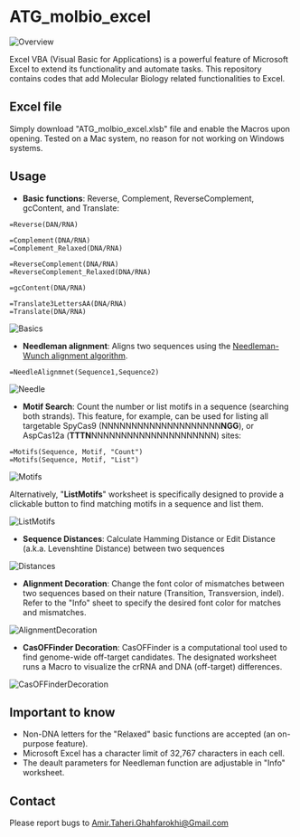 # ATG_molbio_excel
![Overview](./Screenshots/Overview.png)

Excel VBA (Visual Basic for Applications) is a powerful feature of Microsoft Excel to extend its functionality  and automate tasks. This repository contains codes that add Molecular Biology related functionalities to Excel.

## Excel file
Simply download "ATG_molbio_excel.xlsb" file and enable the Macros upon opening. Tested on a Mac system, no reason for not working on Windows systems.

## Usage
* **Basic functions**: Reverse, Complement, ReverseComplement, gcContent, and Translate:

```
=Reverse(DAN/RNA)	

=Complement(DNA/RNA)
=Complement_Relaxed(DNA/RNA)

=ReverseComplement(DNA/RNA)
=ReverseComplement_Relaxed(DNA/RNA)

=gcContent(DNA/RNA)

=Translate3LettersAA(DNA/RNA)
=Translate(DNA/RNA)

```

![Basics](./Screenshots/Basics.png)

* **Needleman alignment**: Aligns two sequences using the [Needleman-Wunch alignment algorithm](https://en.wikipedia.org/wiki/Needleman%E2%80%93Wunsch_algorithm). 

```
=NeedleAlignmnet(Sequence1,Sequence2)
```

![Needle](./Screenshots/Needle.png)

* **Motif Search**: Count the number or list motifs in a sequence (searching both strands). This feature, for example, can be used for listing all targetable SpyCas9 (NNNNNNNNNNNNNNNNNNNN**NGG**), or AspCas12a (**TTTN**NNNNNNNNNNNNNNNNNNNNN) sites:

```
=Motifs(Sequence, Motif, "Count")
=Motifs(Sequence, Motif, "List")
```
![Motifs](./Screenshots/Motifs.png)

Alternatively, "**ListMotifs**" worksheet is specifically designed to provide a clickable button to find matching motifs in a sequence and list them. 

![ListMotifs](./Screenshots/ListMotifs.png)

* **Sequence Distances**: Calculate Hamming Distance or Edit Distance (a.k.a. Levenshtine Distance) between two sequences

![Distances](./Screenshots/Distances.png)

* **Alignment Decoration**: Change the font color of mismatches between two sequences based on their nature (Transition, Transversion, indel). Refer to the "Info" sheet to specify the desired font color for matches and mismatches.

![AlignmentDecoration](./Screenshots/AlignmentDecoration.png)

* **CasOFFinder Decoration**: CasOFFinder is a computational tool used to find genome-wide off-target candidates. The designated worksheet runs a Macro to visualize the crRNA and DNA (off-target) differences.

![CasOFFinderDecoration](./Screenshots/CasOFFinderDecoration.png)

## Important to know
* Non-DNA letters for the "Relaxed" basic functions are accepted (an on-purpose feature).
* Microsoft Excel has a character limit of 32,767 characters in each cell.
* The deault parameters for Needleman function are adjustable in "Info" worksheet.

## Contact
Please report bugs to Amir.Taheri.Ghahfarokhi@Gmail.com

